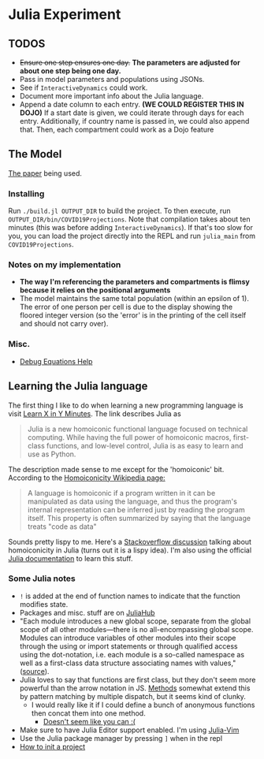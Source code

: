 # Julia Experiment

## TODOS
- ~~Ensure one step ensures one day.~~ **The parameters are adjusted for about one step being one day.**
- Pass in model parameters and populations using JSONs.
- See if `InteractiveDynamics` could work.
- Document more important info about the Julia language.
- Append a date column to each entry. **(WE COULD REGISTER THIS IN DOJO)** If
  a start date is given, we could iterate through days for each entry. Additionally,
  if country name is passed in, we could also append that. Then, each compartment
  could work as a Dojo feature

## The Model

[The paper](https://www.sciencedirect.com/science/article/pii/S0960077921000424)
being used.

### Installing
Run `./build.jl OUTPUT_DIR` to build the project. To then execute, run
`OUTPUT_DIR/bin/COVID19Projections`. Note that compilation takes
about ten minutes (this was before adding `InteractiveDynamics`).
If that's too slow for you, you can load the project
directly into the REPL and run `julia_main` from `COVID19Projections`.

### Notes on my implementation
- **The way I'm referencing the parameters and compartments is flimsy**
  **because it relies on the positional arguments**
- The model maintains the same total population (within an epsilon of 1). The
  error of one person per cell is due to the display showing the floored integer
  version (so the 'error' is in the printing of the cell itself and should not
  carry over).

### Misc.
- [Debug Equations Help](https://discourse.julialang.org/t/psa-how-to-help-yourself-debug-differential-equation-solving-issues/62489)


## Learning the Julia language
The first thing I like to do when learning a new programming language is visit
[Learn X in Y Minutes](https://learnxinyminutes.com/docs/julia/). The link
describes Julia as

> Julia is a new homoiconic functional language focused on technical 
  computing. While having the full power of homoiconic macros, first-class 
  functions, and low-level control, Julia is as easy to learn and use as 
  Python.

The description made sense to me except for the 'homoiconic' bit. According to
the 
[Homoiconicity Wikipedia page:](https://en.wikipedia.org/wiki/Homoiconicity#:~:text=A%20language%20is%20homoiconic%20if,treats%20%22code%20as%20data%22.)
> A language is homoiconic if a program written in it can be manipulated as 
  data using the language, and thus the program's internal representation can 
  be inferred just by reading the program itself. This property is often 
  summarized by saying that the language treats "code as data"

Sounds pretty lispy to me. Here's a 
[Stackoverflow discussion](https://stackoverflow.com/questions/31733766/in-what-sense-are-languages-like-elixir-and-julia-homoiconic)
talking about homoiconicity in Julia (turns out it is a lispy idea).
I'm also using the official 
[Julia documentation](https://docs.julialang.org/en/v1/manual/getting-started/)
to learn this stuff.

### Some Julia notes
- `!` is added at the end of function names to indicate that the function
  modifies state.
- Packages and misc. stuff are on [JuliaHub](https://juliahub.com/ui/Home)
- "Each module introduces a new global scope, separate from the global scope of 
  all other modules—there is no all-encompassing global scope. Modules can 
  introduce variables of other modules into their scope through the using or 
  import statements or through qualified access using the dot-notation, i.e. 
  each module is a so-called namespace as well as a first-class data structure 
  associating names with values," ([source](https://docs.julialang.org/en/v1/manual/variables-and-scoping/)).
- Julia loves to say that functions are first class, but they don't seem more
  powerful than the arrow notation in JS. [Methods](https://docs.julialang.org/en/v1/manual/methods/)
  somewhat extend this by pattern matching by multiple dispatch, but
  it seems kind of clunky.
  - I would really like it if I could define a bunch of anonymous functions
    then concat them into one method.
    - [Doesn't seem like you can :(](https://github.com/JuliaLang/julia/issues/13259)
- Make sure to have Julia Editor support enabled. I'm using
  [Julia-Vim](https://github.com/JuliaEditorSupport/julia-vim)
- Use the Julia package manager by pressing `]` when in the repl
- [How to init a project](https://towardsdatascience.com/how-to-setup-project-environments-in-julia-ec8ae73afe9c)



